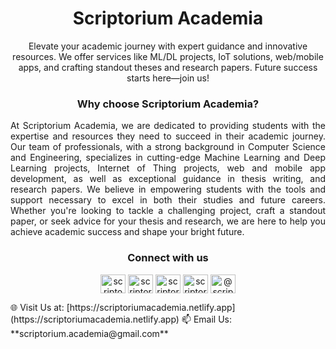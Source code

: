 <h1 align="center">Scriptorium Academia</h1>
<p align="center">Elevate your academic journey with expert guidance and innovative resources. We offer services like ML/DL projects, IoT solutions, web/mobile apps, and crafting standout theses and research papers. Future success starts here—join us!</p>

<h3 align="center">Why choose Scriptorium Academia?</h3>

<p align="justify">At Scriptorium Academia, we are dedicated to providing students with the expertise and resources they need to succeed in their academic journey. Our team of professionals, with a strong background in Computer Science and Engineering, specializes in cutting-edge Machine Learning and Deep Learning projects, Internet of Thing projects, web and mobile app development, as well as exceptional guidance in thesis writing, and research papers. We believe in empowering students with the tools and support necessary to excel in both their studies and future careers. Whether you're looking to tackle a challenging project, craft a standout paper, or seek advice for your thesis and research, we are here to help you achieve academic success and shape your bright future.
</p>

<h3 align="center">Connect with us</h3>
<p align="center">
<a href="https://twitter.com/scriptodemia" target="blank"><img align="center" src="https://raw.githubusercontent.com/rahuldkjain/github-profile-readme-generator/master/src/images/icons/Social/twitter.svg" alt="scriptodemia" height="30" width="40" /></a>
<a href="https://linkedin.com/in/scriptoriumacademia" target="blank"><img align="center" src="https://raw.githubusercontent.com/rahuldkjain/github-profile-readme-generator/master/src/images/icons/Social/linked-in-alt.svg" alt="scriptoriumacademia" height="30" width="40" /></a>
<a href="https://fb.com/scriptorium.academia" target="blank"><img align="center" src="https://raw.githubusercontent.com/rahuldkjain/github-profile-readme-generator/master/src/images/icons/Social/facebook.svg" alt="scriptorium.academia" height="30" width="40" /></a>
<a href="https://instagram.com/scriptorium.academia" target="blank"><img align="center" src="https://raw.githubusercontent.com/rahuldkjain/github-profile-readme-generator/master/src/images/icons/Social/instagram.svg" alt="scriptorium.academia" height="30" width="40" /></a>
<a href="https://www.youtube.com/c/@scriptoriumacademia" target="blank"><img align="center" src="https://raw.githubusercontent.com/rahuldkjain/github-profile-readme-generator/master/src/images/icons/Social/youtube.svg" alt="@scriptoriumacademia" height="30" width="40" /></a>
</p>
🌐 Visit Us at: [https://scriptoriumacademia.netlify.app](https://scriptoriumacademia.netlify.app)
📫 Email Us: **scriptorium.academia@gmail.com**
